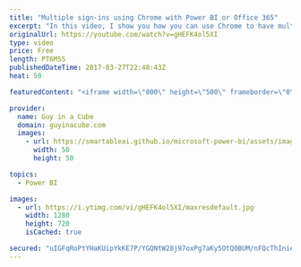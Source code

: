 ```yaml
---
title: "Multiple sign-ins using Chrome with Power BI or Office 365"
excerpt: "In this video, I show you how you can use Chrome to have multiple logins to Power BI, or Office 365, without using incognito, or in-private or anything else.  This was a tip I got from Chris Webb, who found it from James Callaghan.  Chris Webb's Blog: https://blog.crossjoin.co.uk/2017/03/23/quick-tip-working-with-multiple-power-bi-subscriptionsaccounts/"
originalUrl: https://youtube.com/watch?v=gHEFK4ol5XI
type: video
price: Free
length: PT6M5S
publishedDateTime: 2017-03-27T22:48:43Z
heat: 50

featuredContent: "<iframe width=\"800\" height=\"500\" frameborder=\"0\" src=\"https://www.youtube.com/embed/gHEFK4ol5XI\" allow=\"accelerometer; autoplay; encrypted-media; gyroscope; picture-in-picture\" allowfullscreen></iframe>"

provider:
  name: Guy in a Cube
  domain: guyinacube.com
  images:
    - url: https://smartableai.github.io/microsoft-power-bi/assets/images/organizations/guyinacube.com-50x50.jpg
      width: 50
      height: 50

topics:
  - Power BI

images:
  - url: https://i.ytimg.com/vi/gHEFK4ol5XI/maxresdefault.jpg
    width: 1280
    height: 720
    isCached: true

secured: "uIGFqRoPtYHaKUipYkKE7P/YGQNtW28j97oxPg7aKy5OtQ0BUM/nFQcThInie5KQQ8/mYT88Q8qV1zBQ3WKq0wXP6NX+BeScJTHjfTfjdBs731tseG+RwyqXq60uEn92gjW1DuADNLPKaQmg7SCSyMeIwg1zXk0XMkaJEndW2+JDL2lPk7J2aUGw6Z03nFEIP3sdzFNMRw9EPCbpvUd5O80JmzfkuFuE+3CTDWQ+aKsa5lC1QlHkNY8VSxc4Tmdy6gU7KJtaPSId5Qc3ui4rGZCcUpTx++5Cq/o23haO3ywOSHds7fmRRI6UeSuB6QWxUCW3ch0yb+LTLQApKJBKkVeu2atYNE2q7/vxDd3zRAp9PlbuMgjWwpbJ4PVM6t9axPXPptg6gDb3Lw+eyVAvKfm7HBTGhhIWleYAjDD2GJU=;NYyiiSN/V0xBXBEKMSUzxQ=="
---
```


